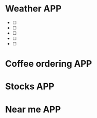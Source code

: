 
# Weather APP
- [ ] 
- [ ] 
- [ ] 
- [ ]
- [ ] 
# Coffee ordering APP

# Stocks APP

# Near me APP

